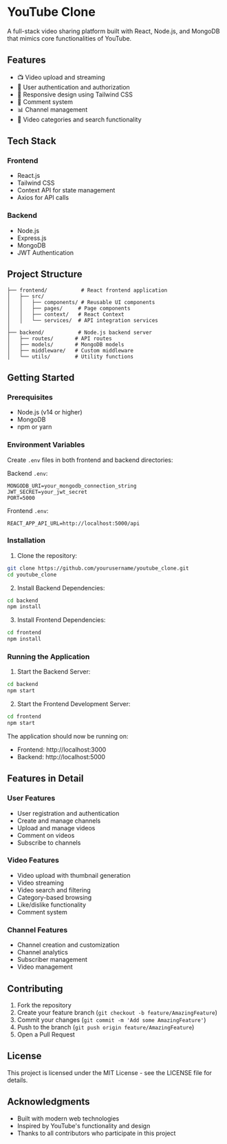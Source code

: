 # YouTube Clone

A full-stack video sharing platform built with React, Node.js, and MongoDB that mimics core functionalities of YouTube.

## Features

- 📺 Video upload and streaming
- 👤 User authentication and authorization
- 📱 Responsive design using Tailwind CSS
- 💬 Comment system
- 📊 Channel management
- 🎯 Video categories and search functionality

## Tech Stack

### Frontend

- React.js
- Tailwind CSS
- Context API for state management
- Axios for API calls

### Backend

- Node.js
- Express.js
- MongoDB
- JWT Authentication

## Project Structure

```
├── frontend/           # React frontend application
│   ├── src/
│   │   ├── components/ # Reusable UI components
│   │   ├── pages/     # Page components
│   │   ├── context/   # React Context
│   │   └── services/  # API integration services
│
├── backend/           # Node.js backend server
│   ├── routes/       # API routes
│   ├── models/       # MongoDB models
│   ├── middleware/   # Custom middleware
│   └── utils/        # Utility functions
```

## Getting Started

### Prerequisites

- Node.js (v14 or higher)
- MongoDB
- npm or yarn

### Environment Variables

Create `.env` files in both frontend and backend directories:

Backend `.env`:
```
MONGODB_URI=your_mongodb_connection_string
JWT_SECRET=your_jwt_secret
PORT=5000
```

Frontend `.env`:
```
REACT_APP_API_URL=http://localhost:5000/api
```

### Installation

1. Clone the repository:
```bash
git clone https://github.com/yourusername/youtube_clone.git
cd youtube_clone
```

2. Install Backend Dependencies:

```bash
cd backend
npm install
```

3. Install Frontend Dependencies:

```bash
cd frontend
npm install
```

### Running the Application

1. Start the Backend Server:

```bash
cd backend
npm start
```

2. Start the Frontend Development Server:

```bash
cd frontend
npm start
```

The application should now be running on:

- Frontend: http://localhost:3000
- Backend: http://localhost:5000

## Features in Detail

### User Features

- User registration and authentication
- Create and manage channels
- Upload and manage videos
- Comment on videos
- Subscribe to channels

### Video Features

- Video upload with thumbnail generation
- Video streaming
- Video search and filtering
- Category-based browsing
- Like/dislike functionality
- Comment system

### Channel Features

- Channel creation and customization
- Channel analytics
- Subscriber management
- Video management

## Contributing

1. Fork the repository
2. Create your feature branch (`git checkout -b feature/AmazingFeature`)
3. Commit your changes (`git commit -m 'Add some AmazingFeature'`)
4. Push to the branch (`git push origin feature/AmazingFeature`)
5. Open a Pull Request

## License

This project is licensed under the MIT License - see the LICENSE file for details.

## Acknowledgments

- Built with modern web technologies
- Inspired by YouTube's functionality and design
- Thanks to all contributors who participate in this project
